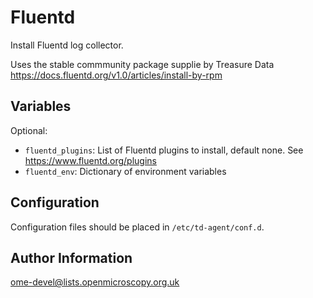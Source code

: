 Fluentd
=======

Install Fluentd log collector.

Uses the stable commmunity package supplie by Treasure Data https://docs.fluentd.org/v1.0/articles/install-by-rpm


Variables
---------

Optional:
- `fluentd_plugins`: List of Fluentd plugins to install, default none. See https://www.fluentd.org/plugins
- `fluentd_env`: Dictionary of environment variables


Configuration
-------------

Configuration files should be placed in `/etc/td-agent/conf.d`.


Author Information
------------------

ome-devel@lists.openmicroscopy.org.uk
